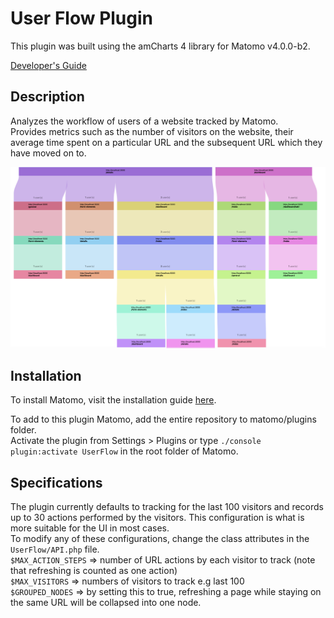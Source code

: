 # User Flow Plugin

This plugin was built using the amCharts 4 library for Matomo v4.0.0-b2. 

[Developer's Guide](https://github.com/jolynnn8D/matomo-plugins/blob/master/UserFlow/docs/index.md)

## Description

Analyzes the workflow of users of a website tracked by Matomo.  
Provides metrics such as the number of visitors on the website, 
their average time spent on a particular URL and the subsequent URL
which they have moved on to.

![UI Example](./images/UI.png)

## Installation

To install Matomo, visit the installation guide [here](https://matomo.org/docs/installation/).

To add to this plugin Matomo, add the entire repository to matomo/plugins folder.  
Activate the plugin from Settings > Plugins or type
`./console plugin:activate UserFlow` in the root folder of Matomo.

## Specifications

The plugin currently defaults to tracking for the last 100 visitors and records up to 30 actions
performed by the visitors. This configuration is what is more suitable for the UI in most cases.  
To modify any of these configurations, change the class attributes in the `UserFlow/API.php` file.  
`$MAX_ACTION_STEPS` => number of URL actions by each visitor to track (note that refreshing is counted as one action)  
`$MAX_VISITORS` => numbers of visitors to track e.g last 100  
`$GROUPED_NODES` => by setting this to true, refreshing a page while staying on the same URL will be collapsed into one node.  

